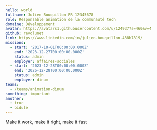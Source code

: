 ```yaml
---
hello: world
fullname: Julien Bouquillon PR 12345678
role: Responsable animation de la communauté tech
domaine: Développement
avatar: https://avatars1.githubusercontent.com/u/124937?s=460&v=4
github: revolunet
link: https://www.linkedin.com/in/julien-bouquillon-438b7819/
missions:
  - start: '2017-10-01T00:00:00.000Z'
    end: '2023-12-27T00:00:00.000Z'
    status: admin
    employer: affaires-sociales
  - start: '2023-12-28T00:00:00.000Z'
    end: '2026-12-28T00:00:00.000Z'
    status: admin
    employer: dinum
teams:
  - /teams/animation-dinum
something: important
another:
  - truc
  - bidule
---
```

Make it work, make it right, make it fast